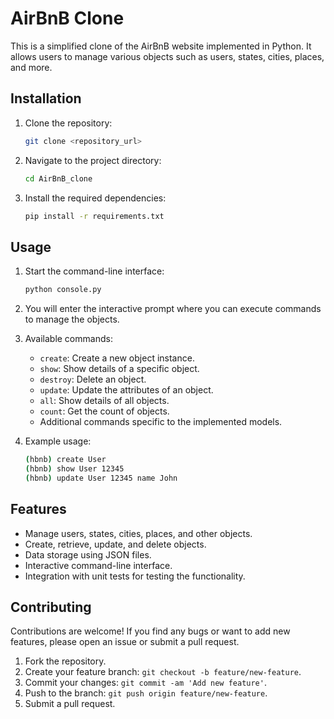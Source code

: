 # AirBnB Clone

This is a simplified clone of the AirBnB website implemented in Python. It allows users to manage various objects such as users, states, cities, places, and more.


## Installation

1. Clone the repository:

   ```bash
   git clone <repository_url>
   ```

2. Navigate to the project directory:

   ```bash
   cd AirBnB_clone
   ```

3. Install the required dependencies:

   ```bash
   pip install -r requirements.txt
   ```

## Usage

1. Start the command-line interface:

   ```bash
   python console.py
   ```

2. You will enter the interactive prompt where you can execute commands to manage the objects.

3. Available commands:
   - `create`: Create a new object instance.
   - `show`: Show details of a specific object.
   - `destroy`: Delete an object.
   - `update`: Update the attributes of an object.
   - `all`: Show details of all objects.
   - `count`: Get the count of objects.
   - Additional commands specific to the implemented models.

4. Example usage:

   ```bash
   (hbnb) create User
   (hbnb) show User 12345
   (hbnb) update User 12345 name John
   ```

## Features

- Manage users, states, cities, places, and other objects.
- Create, retrieve, update, and delete objects.
- Data storage using JSON files.
- Interactive command-line interface.
- Integration with unit tests for testing the functionality.

## Contributing

Contributions are welcome! If you find any bugs or want to add new features, please open an issue or submit a pull request.

1. Fork the repository.
2. Create your feature branch: `git checkout -b feature/new-feature`.
3. Commit your changes: `git commit -am 'Add new feature'`.
4. Push to the branch: `git push origin feature/new-feature`.
5. Submit a pull request.

